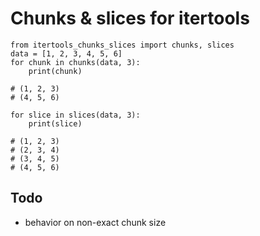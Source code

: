 # Chunks & slices for itertools

    from itertools_chunks_slices import chunks, slices
	data = [1, 2, 3, 4, 5, 6]
    for chunk in chunks(data, 3):
        print(chunk)

    # (1, 2, 3)
    # (4, 5, 6)

    for slice in slices(data, 3):
        print(slice)

    # (1, 2, 3)
    # (2, 3, 4)
    # (3, 4, 5)
    # (4, 5, 6)

## Todo

- behavior on non-exact chunk size
